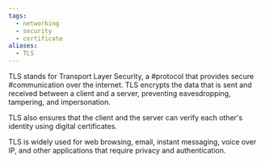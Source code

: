 ```yaml
---
tags:
  - networking
  - security
  - certificate
aliases:
  - TLS
---
```


TLS stands for Transport Layer Security, a #protocol that provides secure #communication over the internet. TLS encrypts the data that is sent and received between a client and a server, preventing eavesdropping, tampering, and impersonation. 

TLS also ensures that the client and the server can verify each other's identity using digital certificates. 

TLS is widely used for web browsing, email, instant messaging, voice over IP, and other applications that require privacy and authentication.
